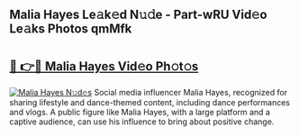 ## Malia Hayes Le𝚊k𝚎d N𝚞𝚍e - Part-wRU Vid𝚎o Le𝚊ks Photos qmMfk

# <h2><a href="http://fbb98d.evod.top/?m=Malia+Hayes">🔗 👉🔴 Malia Hayes Vid𝚎o Ph𝚘t𝚘s</a></h2>

[![Malia Hayes N𝚞d𝚎s](https://i.imgur.com/8V9OHl7.gif)](http://fbb98d.evod.top/?m=Malia+Hayes)
Social media influencer Malia Hayes, recognized for sharing lifestyle and dance-themed content, including dance performances and vlogs. A public figure like Malia Hayes, with a large platform and a captive audience, can use his influence to bring about positive change. 
